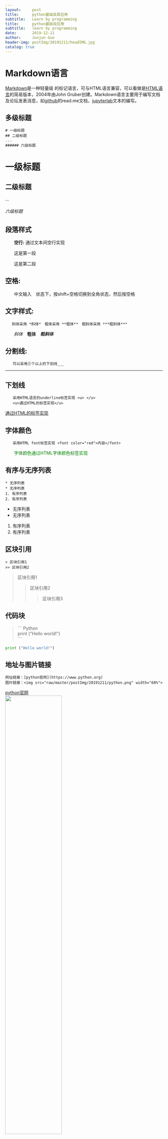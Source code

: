 ```yaml
---
layout:     post
title:      python基础及其应用
subtitle:   Learn by programming
title:      python基础及应用
subtitle:   learn by programming
date:       2019-12-11
author:     Junjun Guo
header-img: postImg/20191211/headIMG.jpg
catalog: true
---
```

# **Markdown语言**

[Markdown](https://daringfireball.net/projects/markdown/)是一种轻量级  的标记语言，可与HTML语言兼容，可以看做是[HTML语言](https://www.runoob.com/html/html-editors.html)的简易版本，2004年由John Gruber创建。Markdown语言主要用于编写文档及论坛发表消息，如[github](https://github.com/)的read.me文档，[jupyterlab](https://jupyterlab.readthedocs.io/en/latest/)文本的编写。
## **多级标题**
```
# 一级标题
## 二级标题
...
###### 六级标题
```
# 一级标题
## 二级标题
...
###### 六级标题
## **段落样式**

　　**空行:** 通过文本间空行实现

　　这是第一段
  
　　这是第二段

## **空格:**   
　　中文输入　状态下，按shift+空格切换到全角状态，然后按空格    
  

## **文字样式:**
```
   斜体采用 *斜体*　粗体采用 **粗体**　粗斜体采用 ***粗斜体***
```
　　*斜体*　**粗体**　***粗斜体***

## **分割线:** 
```
　　可以采用三个以上的下划线___ 
```
_______

## **下划线**
```
　　采用HTML语言的underline标签实现 <u> </u>
　　<u>通过HTML的标签实现</u>
```
   <u>通过HTML的标签实现</u>

## **字体颜色**
```
　　采用HTML font标签实现 <font color="red">内容</font>
```
<font color="green">　　字体颜色通过HTML字体颜色标签实现</font>

## **有序与无序列表**
```
* 无序列表
* 无序列表
1. 有序列表
2. 有序列表
```
* 无序列表
* 无序列表
1. 有序列表
2. 有序列表

## **区块引用**
```
> 区块引用1   
>> 区块引用2
```
> 区块引用1   
>> 区块引用2
>>> 区块引用3

## 代码块
     
>  \``` Python    
>  print ("Hello world!")     
>  \```            
    

``` Python
print ("Hello world!")
``` 

## 地址与图片链接
```
网址链接：[python官网](https://www.python.org)    
图片链接：<img src="raw/master/postImg/20191211/python.png" width="60%"> 
```
[python官网](https://www.python.org/)    
<img src="raw/master/postImg/20191211/python.png" width="60%">

## 表格
```
　　采用|分割单元格，采用----分割标题栏与单元格。单元格的对齐采用:,如左对齐(:----)

| 左对齐 | 右对齐 | 居中对齐 |
| :------|------:| :-----: |
| 单元格 | 单元格 | 单元格 |
| 单元格 | 单元格 | 单元格 |
| 左对齐 | 右对齐 | 居中对齐 |
| :-----|----:| :----: |
| 单元格 | 单元格 | 单元格 |
| 单元格 | 单元格 | 单元格 |
```    
| 左对齐 | 右对齐 | 居中对齐 |
| :------|------:| :-----: |
| 单元格 | 单元格 | 单元格 |
| 单元格 | 单元格 | 单元格 |
| 左对齐 | 右对齐 | 居中对齐 |
| :-----|----:| :----: |
| 单元格 | 单元格 | 单元格 |
| 单元格 | 单元格 | 单元格 |

# Python语言

## python语言及其特点

### python语言的发展
　　Guido von Rossum 1989年开发了python编译器。python语言介于C语言与脚本语言之间，是一种“胶水”语言。python语言的宗旨就是“能用胶水解决的问题，坚决不造轮子”。发展的版本有2.x和3.x，[python官网](https://www.python.org/)

<img src="images/C++之父.png" width="50%"><img src="images/python之父.png" width="50%">

### python语言下载及安装
1. 在下载页面选择相应系统对应的版本进行下载

<img src="postImg/20191211/python官网.png" width="50%"><img src="images/python下载页面.png" width="50%">
2. 安装python，可以选择相应的安装目录，添加python到系统路径

<img src="postImg/20191211/python安装界面.png" width="60%">

3. 进入python安装目录Scripts进行安装需要的模块，安装好的模块位于site-pakages中

<img src="postImg/20191211/python安装模块.png" width="50%"><img src="images/python模块包位置.png" width="50%">

### python常用编辑器介绍


　　[editPlus](https://www.editplus.com/)， [pyCharm](https://www.jetbrains.com/pycharm/)，
[anaConda](https://www.anaconda.com/)等

<img src="postImg/20191211/editPlus.png" width="50%"><img src="postImg/20191211/pyCharm截图.png" width="50%">

### python语言的特点

**优点**
* 简洁优雅，可读性强　　
* 可移植性强，接口强大
* 优秀强大的第三方库

**不足**
* 速度中等
* 不同版本及包的兼容性

### python的应用场景   

* 数值计算，依赖于众多的第三方包
* 机器学习及深度学习
* 网络爬虫及大数据分析
* 网页制作，知乎，facebook等
* 桌面程序的开发，依赖于pyQt，wxPython等第三方GUI库
* 与其他软件的交互，如Opensees,Abaqus,SAP2000等
...

### python与matlab对比

|<font size=4>matlab</font>|<font size=4>python</font>|
|:------:|:------:|
|<font size=4>商业软件</font>|<font size=4>免费开源</font>|
|<font size=4>软件冗杂</font>|<font size=4>即用即装</font>|
|<font size=4>面向过程</font>|<font size=4>面向对象</font>|
|<font size=4>速度慢</font>|<font size=4>速度快</font>|
|<font size=4>发展缓慢</font>|<font size=4>发展极快</font>|
|<font size=4>...</font>|<font size=4>...</font>|

## python语言基础语言

### 数据类型

数字：整型(int)  浮点型 (float)


```python
print (type(2)) #type()函数返回输入数据的类型
print (type(2.0)) #print ()函数用于文本输出
```


```python
a=float(2) #整型转换为浮点型
b=int(2.0) #浮点型转换为整型
print (a)
print (b)
```

    2.0
    2
    

字符串：'' ""


```python
a="hello world!"
b="我是python"
print (type(a))
print (a)
print (a+b)
```

    <class 'str'>
    hello world!
    hello world!我是python
    

Math模块


```python
from math import * #导入math模块中所有函数
a=sqrt(2)
print (a)
```

    1.4142135623730951
    

布尔类型：真(True)，假(False)


```python
a=True
b=False
print(int(a))
print(int(b))
```

    1
    0
    

### 数据结构

#### 列表(list)


```python
a=[] #空列表
print (a)
b=[1,8,3,6]
print (b[0])
b.append(7) #从列表尾部不断添加新对象
print (b[-1])
b.reverse() #反转列表中元素
print (b)
b.sort() #列表排序
print (b)
f=len(b) #列表的长度
print (f)
```

可以通过help函数与dir函数查看模块内所有的特性


```python
print (dir(list)) #特殊方法与公共方法列表
```


```python
print (help(list)) #返回各个方法的具体定义
```

#### 元组(tuple)

元组与列表类似，区别在于一旦创建不能对其进行修改   
元组可应用于不可变量的存放，既快又安全，需要修改时可以先转化为列表


```python
a=(2,3,2,5,1)
b=list(a)
b.append(8)
print (b)
```

#### 字典(dict)

字典(dict)是键与值一一映射的一种数据结构 {key:value}


```python
a={"one":21,"two":43,"three":54} #三个元素的字典
print (a)
print (list(a.keys())) #返回字典a的所有键
print (list(a.values())) #f返回字典a的所有值
print (a["one"]) #返回特定键对应的值
```

列表解析：目的是简化代码


```python
a=[1,2,3,5]
b=[each*2 for each in a] #列表解析
print (b)
c={str(key1):value1 for key1,value1 in zip(a,b)} #列表解析
print (c)
d=(each1*2 for each1 in a)
print (d) #返回一个生成器
print (list(d))
```

    [2, 4, 6, 10]
    {'1': 2, '2': 4, '3': 6, '5': 10}
    <generator object <genexpr> at 0x000001E9917B9E08>
    [2, 4, 6, 10]
    

### 运算符
算术运算符: 加(+)，减(-),乘(*),除(/),乘方(**),求余(%)
比较运算符：等于(==),不等于(!=),大于(>),小于(<),大于等于(>=)等
赋值运算符：=，+=,*=等
逻辑运算符：与(and), 或(or),非(not)
成员运算符：in, not in
### 条件语句


```python
if (1>2) and (3>2) :
    print ("代码块1")
else:
    print ("代码块2")
   
```

    代码块2
    


```python
score=70
if 0<=score<60:
    print ("不及格")
elif 60<=score<80:
    print ("良好")
elif 80<=score<=100:
    print ("优秀")
else:
    print ("输入错误，请输入0到100之间的数字！")
```

    良好
    

### 循环语句


```python
for i1 in range(1,6,1):
    print (i1)
```


```python
flag=True
while flag: #第二种循环结构
    print ("It's true!")
    flag=False
print ("It's done!")
```

    It's true!
    It's done!
    


```python
a=[1,3,4,5,86,34]
for each in a:
    if each==max(a):
        print (each)
        break #跳出最近一层的循环
    else:
        print (each)
        continue #终止本轮循环，并进入下轮循环
        print ("我不是最大值！")
```

    1
    3
    4
    5
    86
    

### 函数（面向过程编程）


```python
def listSquare(inputList): #形参
    """ 
    描述：对列表中数字平方并返回列表
    输入：列表
    输出：平方后的列表
    例子：listSquare([1,2,3])
    """
    b=[each**2 for each in inputList]
    return b #返回值，可返回多个类型数据

print (help(listSquare)) #查看帮助文档
print (listSquare([1,2,3]))
print (listSquare(["a",2,3])) #引发程序异常
```

### 异常处理


```python
def listSquare(inputList): #形参
    """ 
    描述：对列表中数字平方并返回列表
    输入：列表
    输出：平方后的列表
    例子：listSquare([1,2,3])
    """
    try:
        b=[each**2 for each in inputList] #可能出现异常的代码块
    except TypeError: 处理，可以指出异常的类型，如TypeError
        print ("请输入数字型列表！")
        return #无正确返回，则返回None
    else: #没有异常，则执行如下代码
        return b #返回值，可返回多个类型数据

print (listSquare(["a",1,2]))
print (listSquare([1,2,3]))
```

### 类（面向对象编程的核心）

**类**=属性(数据)+方法(函数)   
**OOP特征**：封装(只提供借口），继承(避免重复造轮子），多态（方法名相　　　同，具体实现不同）等   
**以做菜为例:**   
**属性:**各种原材料与工具   
**方法:**切菜，炒菜等具体每一项工作   
**封装:**炒菜机（输入原材料，调用每一个方法，出菜，不需要知道细节   
**继承:**多功能炒菜机（炒青菜，土豆炖牛肉等菜）   
**多态:**子类炒青菜与子类土豆炖牛肉都有切菜这个共同方法，但具体操作不同   


```python
import numpy as np
import math
class IMs():#没有继承自任何类，默认继承自基类object
    """
    地震动强度指标计算类
    初始化参数：单列加速度时程acc(g),采样间隔t(s)
    方法：
    PGA()--返回峰值加速度值(g)
    PGV()--返回峰值速度值(cm/s)
    """
    def __init__(self,acc,t): #类的初始化方法，内置特殊方法
        #acc单列加速度时程(g),t时间间隔(s)
        self.acc=acc #self是类的实例化铭牌，在类内起到通信的作用
        self.t=t
        self.num=len(self.acc)

    def PGA(self):
        #返回acc的最大峰值加速度(PGA)(g)
        pga=b=np.fabs(self.acc).max()
        return pga
    
    def __AcctoVelocity (self): #类的私有化方法（前置两下划线）
        #将加速度(g)转换为速度(cm/s)
        vel=[0]
        acc=self.acc
        for i in range(self.num-1):
            velocity=(acc[i]+acc[i+1])*self.t/2*981+vel[-1]
            vel.append(velocity)
        return vel

    def PGV (self):
        #返回Velocity的最大峰值速度(PGV)(cm/s)
        veloc=self.__AcctoVelocity()
        pgv=b=np.fabs(veloc).max()
        return pgv
    
if __name__=='__main__':#测试用
    acc=np.loadtxt("acceleration.txt")#txt数据的加载
    imInstance=IMs(acc,0.01)#强度指标类的实例化
    pga=imInstance.PGA()#调用类中的方法计算PGA
    pgv=imInstance.PGV()
    print ("PGA=",round(pga,3),"g") #保留3位小数
```

    PGA= 1.219 g
    


```python
    print ("PGV=",round(pgv,3),"cm/s")
```

    PGV= 114.471 cm/s
    

### python学习资料

**常用网站：**

[matplotlib](https://matplotlib.org/)(第三方绘图库）   
[Numpy](https://numpy.org/)(科学计算基本库)    
[Scipy](https://www.scipy.org/)(集成了数学，科学及工程常用库)    
[SymPy](https://www.sympy.org/en/index.html)(符号运算库)    
[Python教程](https://docs.python.org/zh-cn/3/tutorial/index.html)(官方教程中文版)    
[Python标准库](https://docs.python.org/zh-cn/3/library/index.html)(Python内置标准库)    
[wxPython](https://www.wxpython.org/)(图形用户界面库)     
[pypi](https://pypi.org/search/?q=&o=&c=Operating+System+%3A%3A+Microsoft+%3A%3A+Windows)(大量第三方包库)     
[Scikit-learn](https://scikit-learn.org/stable/)(python机器学习库)   
[PyOpenGL](http://pyopengl.sourceforge.net/)(基于Python的图形开发库)    
[stackoverflow](https://stackoverflow.com/)(程序员交流答疑网站)    
[台大李宏毅机器学习](https://study.163.com/course/introduction/1208946807.htm)(中文机器学习经典课程)    
[斯坦福吴恩达机器学习](https://study.163.com/course/courseMain.htm?courseId=1004570029)(英文机器学习经典课程)    
[斯坦福吴恩达深度学习](https://mooc.study.163.com/smartSpec/detail/1001319001.htm)(英文深度学习经典课程)    
[github上python资源](https://github.com/Junjun1guo?tab=repositories) (收集了一些不错的python教程)    
[github](https://github.com/)(代码管理及发布网站，可以免费搭建个人博客)      
[MCMC](https://twiecki.io/blog/2015/11/10/mcmc-sampling/)(基于马尔科夫蒙特卡洛的贝叶斯模型)    

**推荐书籍:**

　　<img src="postImg/20191211/python编程从入门到实践.png" width="25%">  　　 <img src="postImg/20191211/python3面向对象编程.png" width="25%"> 　　  <img src="postImg/20191211/python神经网络编程.png" width="25%">

　　<img src="postImg/20191211/编写高质量代码.png" width="25%">　　　<img src="postImg/20191211/流畅的python.png" width="25%">　　　<img src="postImg/20191211/EffectivePython.png" width="25%">

　　<img src="postImg/20191211/机器学习实战.png" width="25%">　　　<img src="postImg/20191211/深度学习.png" width="25%">　　<img src="postImg/20191211/动手学深度学习.png" width="25%">

# python语言在桥梁工程中的应用

## 基于python语言的PEER网站地震波处理

　　主要涉及到python文件的操作,列表,字典及列表解析等   
　　完整的项目见[github-PEERMotionFormatProcess-with-Python](https://github.com/Junjun1guo/PEERMotionFormatProcess-with-Python)


```python
##########################################################################
import os
import numpy as np
import shutil
##########################################################################
def peerMotionProcess (fileName):
	"""
	Processing each file and return the processed resutls(percolumn data list, 
	timestep and pointers number)
	"""
	accList=[]
	fopen=open(fileName) #打开文件
	saveList1=[]
	saveList2=[]
	lines=fopen.readlines() #读取所有的行并返回列表
	for line_counter,line in enumerate(lines): #遍历行号及每行内容
		curLine=line.strip().split(" ") #去除首尾空格，并按行内空格划分
		removeSpace=[x for x in curLine if x!=""] #去除行内空格
		if line_counter<=3: #从前四行提取地震波点数与采样间隔
			[saveList1.append(x) for x in removeSpace] #前四行内容列表
		else:
			[saveList2.append(x) for x in removeSpace] #地震波时程点
	fopen.close() #关闭文件
	indexNumber=saveList1.index("NPTS=") #索引位置
	indexDt=saveList1.index("DT=")
	pointNumber=saveList1[indexNumber+1].split(",")[0] #提取数字
	deltaT=saveList1[indexDt+1].split(",")[0]
	saveList=[ float(x) for x in saveList2]
	return pointNumber,deltaT,saveList #返回地震波点数，采样间隔及时程列表
##########################################################################
if __name__=='__main__':
	direction=["E","N","V"]
	postFixList=[".AT2",".VT2",".DT2"]
	timeFileDict={".AT2":"Acceleration",".VT2":"Velocity",".DT2":"Displacement"}
	#Generating all saving file paths
	midirList=[(topFile,secFile) for topFile in timeFileDict.values() \
               for secFile in direction]
	#Clearing existing files
	[shutil.rmtree(x) for x in timeFileDict.values()]
	for toplevel,seclevel in midirList:
			os.makedirs(toplevel+"/"+seclevel)#generate save files
	fileListE=[]
	fileListN=[]
	fileListV=[]
	# text file read and process
	fileNameOpen=open("FileName.txt")
	for line in fileNameOpen.readlines():
		curLine=line.strip().split("\t") #分割同一行各个分量
		fileListE.append(curLine[0].split(".AT2")[0])#水平E向分量名称
		fileListN.append(curLine[1].split(".AT2")[0])#水平N向分量名称
		fileListV.append(curLine[2].split(".AT2")[0])#竖向V分量名称
	fileNameOpen.close()	
	finalLengthList=[]
	finaltimeList=[]
	finalFileNameList=[]
	for i1 in range(len(fileListE)): #遍历每条地震波
		fileNameENV=[{fileListE[i1]:direction[0]},{fileListN[i1]:direction[1]},\
                     {fileListV[i1]:direction[2]}]#将各个分量地震文件名与方向标签对应
		caseList=[(xx,yy) for xx in fileNameENV for yy in postFixList]#双循环实现每个
        #工况，总共9个，加速度，速度及位移文件夹下建E,N,V三个分量文件夹
		lengthList=[] #每条波点数列表
		timeList=[]#每条波采样间隔
		for eachCase in caseList:
			fileDirection=eachCase[0].values()[0]# eachCase[0]是字典，
            #选取的是方向E,N或者V
			filePrefix=eachCase[0].keys()[0].strip()#移除分量名首尾空格
			loadFilePath=os.path.join("downLoadPeerMotion/",filePrefix+eachCase[1])
            #地震动分量的相对路径
			if filePrefix=="NoFile":#判断地震动分量文件是否存在
				accPointNum=1e8 #对于不存在的文件设其点数为一大数
				accDeltaT=1e8
				accTimeHistory=[0.0]
			else:
				accResult=peerMotionProcess (loadFilePath) #调用地震波处理函数
				accPointNum=int(accResult[0])
				accDeltaT=float(accResult[1])
				accTimeHistory=accResult[2]
			lengthList.append(accPointNum)
			timeList.append(accDeltaT)
			cwd=os.getcwd() #返回当前工作目录
			savePathName=os.path.join(cwd,timeFileDict[eachCase[1]]+"/"+\
                                      fileDirection+"/",filePrefix+".txt")
             #文件保存路径
			np.savetxt(savePathName,accTimeHistory,fmt="%f") #保存处理后的地震波
		finalLengthList.append(min(lengthList)) #选取3个分量中最小值
		finaltimeList.append(min(timeList))
	np.savetxt("MotonLength.txt",finalLengthList,fmt="%d")
	np.savetxt("deltaT.txt",finaltimeList,fmt="%f")
```

## 基于模拟退火与三次B样条插值曲线的斜拉桥索力优化

　　主要涉及python与Opensees的交互，异常的处理等    
　　完整的项目见[github-Cable-force-optimization-of-a-curved-cable-stayed-bridge
](https://github.com/Junjun1guo/Cable-force-optimization-of-a-curved-cable-stayed-bridge)

## 基于wxPython的地震波处理GUI开发

　　主要涉及python桌面程序的开发等    
　　完整的项目见[github-seismicWaveAnalysis](https://github.com/Junjun1guo/seismicWaveAnalysis)

## 基于wxPython与PyOpenGL的有限元软件开发

　　主要涉及wxPython,PyOpenGL,类及设计模式等     
　　完整的项目见[git-2DTrussStructureAnalysisWithPython](https://github.com/Junjun1guo/2DTrussStructureAnalysisWithPython)

# 附录

## Jupyterlab 安装

1. 进入python安装目录Scripts文件夹，shift+ctrl+鼠标右键打开powershell窗口，或者在当前文件栏输入cmd进入命令行窗口

　　<img src="postImg/20191211/附录1.jpg" width="30%"> 　　<img src="postImg/20191211/附录2.jpg" width="50%"> 

2. 在命令行输入：pip3 install jupyterlab开始自动安装



<img src="postImg/20191211/附录3.jpg" width="70%">

3. 在jupyter文件所在目录栏输入cmd进入命令行，输入jupyter lab打开，进入jupyterlab界面。关于jupyterlab的更多知识可参考[官方帮助文档](https://jupyterlab.readthedocs.io/en/latest/)。

<img src="postImg/20191211/附录4.jpg" width="40%">　　<img src="postImg/20191211/附录5.jpg" width="40%">

## python包的开发及发布

1. 登录到[pypi](https://pypi.org/)注册账户，记住自己的用户名与密码，上传包的时候需要用到。   
2. 准备待发布的包
* 包的格式   
  包括setup.py文件及包文件(包含__init__.py的文件,可以什么也不写)

<img src="postImg/20191211/testPackage1.png" width="50%"><img src="postImg/20191211/testPackage2.png" width="50%">

setup.py文件


```python
#setup.py
from distutils.core import setup
from setuptools import setup, find_packages #导入发布模块

setup(
    name = 'testPackage', #包的名称
    version = '0.1.2', #版本号
    keywords = ('seismic', 'signal'), #包的关键字
    description = 'seismic wave analysis', #对包的描述
    license = 'MIT License', #许可证

    author = 'Junjun Guo',#作者信息
    author_email = 'guojj_ce@163.com', #邮箱
	url='https://github.com/Junjun1guo/seismicWaveAnalysis',#包的链接
    packages = find_packages(),#需要具有__init__.py文件的文件夹
	install_requires=['wxPython','numpy'],#列出包依赖的包
    platforms = 'any', #跨平台
)
```

3. 在包的当前路径打开命令行，安装twine模块

4. 生成上传包：python set.py sdist bdist_wheel

5. 上传包到pypi: twine upload dist/*

6. 在python scripts文件夹打开命令行安装上传的包，并会自动搜索安装依赖的其他包：pip install 包名 
